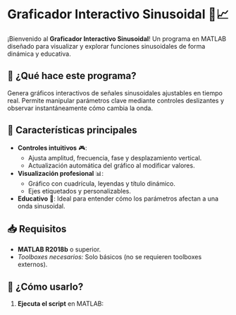# Graficador Interactivo Sinusoidal 🌊📈

¡Bienvenido al **Graficador Interactivo Sinusoidal**! Un programa en MATLAB diseñado para visualizar y explorar funciones sinusoidales de forma dinámica y educativa.

## 🎯 ¿Qué hace este programa?
Genera gráficos interactivos de señales sinusoidales ajustables en tiempo real. Permite manipular parámetros clave mediante controles deslizantes y observar instantáneamente cómo cambia la onda.

## 🌟 Características principales
- **Controles intuitivos** 🎮:
  - Ajusta amplitud, frecuencia, fase y desplazamiento vertical.
  - Actualización automática del gráfico al modificar valores.
- **Visualización profesional** 📊:
  - Gráfico con cuadrícula, leyendas y título dinámico.
  - Ejes etiquetados y personalizables.
- **Educativo** 🧠: Ideal para entender cómo los parámetros afectan a una onda sinusoidal.

## 📥 Requisitos
- **MATLAB R2018b** o superior.
- *Toolboxes necesarios:* Solo básicos (no se requieren toolboxes externos).

## 🚀 ¿Cómo usarlo?
1. **Ejecuta el script** en MATLAB: